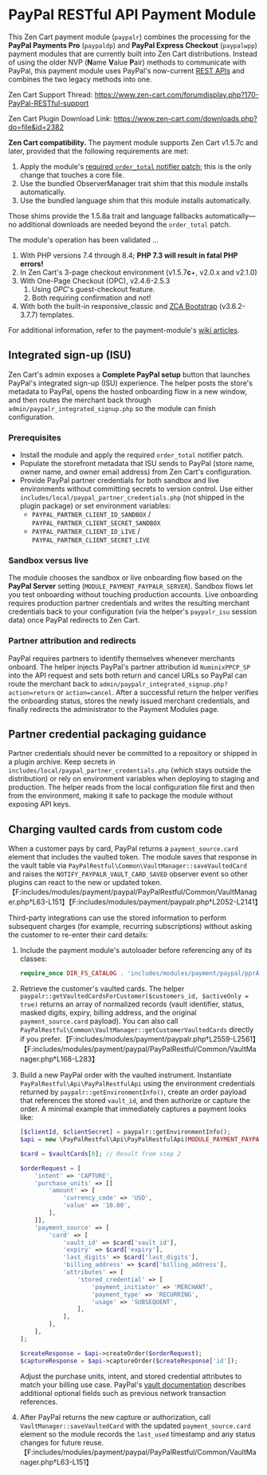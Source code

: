 # PayPal RESTful API Payment Module
This Zen Cart payment module (`paypalr`) combines the processing for the **PayPal Payments Pro** (`paypaldp`) and **PayPal Express Checkout** (`paypalwpp`) payment modules that are currently built into Zen Cart distributions.  Instead of using the older NVP (**N**ame **V**alue **P**air) methods to communicate with PayPal, this payment module uses PayPal's now-current [REST APIs](https://developer.paypal.com/api/rest/) and combines the two legacy methods into one.

Zen Cart Support Thread: https://www.zen-cart.com/forumdisplay.php?170-PayPal-RESTful-support

Zen Cart Plugin Download Link: https://www.zen-cart.com/downloads.php?do=file&id=2382

**Zen Cart compatibility.** The payment module supports Zen Cart v1.5.7c and later, provided that the following requirements are met:

1. Apply the module's [required `order_total` notifier patch](https://github.com/lat9/paypalr/wiki/Required-changes-to-%60-includes-classes-order_total.php%60); this is the only change that touches a core file.
2. Use the bundled ObserverManager trait shim that this module installs automatically.
3. Use the bundled language shim that this module installs automatically.

Those shims provide the 1.5.8a trait and language fallbacks automatically&mdash;no additional downloads are needed beyond the `order_total` patch.

The module's operation has been validated …

1. With PHP versions 7.4 through 8.4; **PHP 7.3 will result in fatal PHP errors!**
2. In Zen Cart's 3-page checkout environment (v1.5.7**c**+, v2.0.x and v2.1.0)
3. With One-Page Checkout  (OPC), v2.4.6-2.5.3
   1. Using *OPC*'s guest-checkout feature.
   2. Both requiring confirmation and not!
4. With both the built-in responsive_classic and [ZCA Bootstrap](https://www.zen-cart.com/downloads.php?do=file&id=2191) (v3.6.2-3.7.7) templates.

For additional information, refer to the payment-module's [wiki articles](https://github.com/lat9/paypalr/wiki).

## Integrated sign-up (ISU)

Zen Cart's admin exposes a **Complete PayPal setup** button that launches PayPal's integrated sign-up (ISU) experience. The helper posts the store's metadata to PayPal, opens the hosted onboarding flow in a new window, and then routes the merchant back through `admin/paypalr_integrated_signup.php` so the module can finish configuration.

### Prerequisites

* Install the module and apply the required `order_total` notifier patch.
* Populate the storefront metadata that ISU sends to PayPal (store name, owner name, and owner email address) from Zen Cart's configuration.
* Provide PayPal partner credentials for both sandbox and live environments without committing secrets to version control. Use either `includes/local/paypal_partner_credentials.php` (not shipped in the plugin package) or set environment variables:
  * `PAYPAL_PARTNER_CLIENT_ID_SANDBOX` / `PAYPAL_PARTNER_CLIENT_SECRET_SANDBOX`
  * `PAYPAL_PARTNER_CLIENT_ID_LIVE` / `PAYPAL_PARTNER_CLIENT_SECRET_LIVE`

### Sandbox versus live

The module chooses the sandbox or live onboarding flow based on the **PayPal Server** setting (`MODULE_PAYMENT_PAYPALR_SERVER`). Sandbox flows let you test onboarding without touching production accounts. Live onboarding requires production partner credentials and writes the resulting merchant credentials back to your configuration (via the helper's `paypalr_isu` session data) once PayPal redirects to Zen Cart.

### Partner attribution and redirects

PayPal requires partners to identify themselves whenever merchants onboard. The helper injects PayPal's partner attribution id `NuminixPPCP_SP` into the API request and sets both return and cancel URLs so PayPal can route the merchant back to `admin/paypalr_integrated_signup.php?action=return` or `action=cancel`. After a successful return the helper verifies the onboarding status, stores the newly issued merchant credentials, and finally redirects the administrator to the Payment Modules page.

## Partner credential packaging guidance

Partner credentials should never be committed to a repository or shipped in a plugin archive. Keep secrets in `includes/local/paypal_partner_credentials.php` (which stays outside the distribution) or rely on environment variables when deploying to staging and production. The helper reads from the local configuration file first and then from the environment, making it safe to package the module without exposing API keys.

## Charging vaulted cards from custom code

When a customer pays by card, PayPal returns a `payment_source.card` element that includes the vaulted token. The module saves that response in the vault table via `PayPalRestful\Common\VaultManager::saveVaultedCard` and raises the `NOTIFY_PAYPALR_VAULT_CARD_SAVED` observer event so other plugins can react to the new or updated token.【F:includes/modules/payment/paypal/PayPalRestful/Common/VaultManager.php†L63-L151】【F:includes/modules/payment/paypalr.php†L2052-L2141】

Third-party integrations can use the stored information to perform subsequent charges (for example, recurring subscriptions) without asking the customer to re-enter their card details:

1. Include the payment module's autoloader before referencing any of its classes:

   ```php
   require_once DIR_FS_CATALOG . 'includes/modules/payment/paypal/pprAutoload.php';
   ```

2. Retrieve the customer's vaulted cards. The helper `paypalr::getVaultedCardsForCustomer($customers_id, $activeOnly = true)` returns an array of normalized records (vault identifier, status, masked digits, expiry, billing address, and the original `payment_source.card` payload). You can also call `PayPalRestful\Common\VaultManager::getCustomerVaultedCards` directly if you prefer.【F:includes/modules/payment/paypalr.php†L2559-L2561】【F:includes/modules/payment/paypal/PayPalRestful/Common/VaultManager.php†L168-L283】

3. Build a new PayPal order with the vaulted instrument. Instantiate `PayPalRestful\Api\PayPalRestfulApi` using the environment credentials returned by `paypalr::getEnvironmentInfo()`, create an order payload that references the stored `vault_id`, and then authorize or capture the order. A minimal example that immediately captures a payment looks like:

   ```php
   [$clientId, $clientSecret] = paypalr::getEnvironmentInfo();
   $api = new \PayPalRestful\Api\PayPalRestfulApi(MODULE_PAYMENT_PAYPALR_SERVER, $clientId, $clientSecret);

   $card = $vaultCards[0]; // Result from step 2

   $orderRequest = [
       'intent' => 'CAPTURE',
       'purchase_units' => [[
           'amount' => [
               'currency_code' => 'USD',
               'value' => '10.00',
           ],
       ]],
       'payment_source' => [
           'card' => [
               'vault_id' => $card['vault_id'],
               'expiry' => $card['expiry'],
               'last_digits' => $card['last_digits'],
               'billing_address' => $card['billing_address'],
               'attributes' => [
                   'stored_credential' => [
                       'payment_initiator' => 'MERCHANT',
                       'payment_type' => 'RECURRING',
                       'usage' => 'SUBSEQUENT',
                   ],
               ],
           ],
       ],
   ];

   $createResponse = $api->createOrder($orderRequest);
   $captureResponse = $api->captureOrder($createResponse['id']);
   ```

   Adjust the purchase units, intent, and stored credential attributes to match your billing use case. PayPal's [vault documentation](https://developer.paypal.com/docs/multiparty/seller/checkout/facilitator/vault/) describes additional optional fields such as previous network transaction references.

4. After PayPal returns the new capture or authorization, call `VaultManager::saveVaultedCard` with the updated `payment_source.card` element so the module records the `last_used` timestamp and any status changes for future reuse.【F:includes/modules/payment/paypal/PayPalRestful/Common/VaultManager.php†L63-L151】